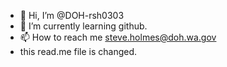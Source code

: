 - 👋 Hi, I’m @DOH-rsh0303
- 🌱 I’m currently learning github.
- 📫 How to reach me steve.holmes@doh.wa.gov
- this read.me file is changed.
<!---
DOH-rsh0303/DOH-rsh0303 is a ✨ special ✨ repository because its `README.md` (this file) appears on your GitHub profile.
You can click the Preview link to take a look at your changes.
--->
